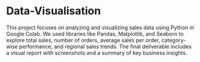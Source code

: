 # Data-Visualisation
This project focuses on analyzing and visualizing sales data using Python in Google Colab. We used libraries like Pandas, Matplotlib, and Seaborn to explore total sales, number of orders, average sales per order, category-wise performance, and regional sales trends. The final deliverable includes a visual report with screenshots and a summary of key business insights.







